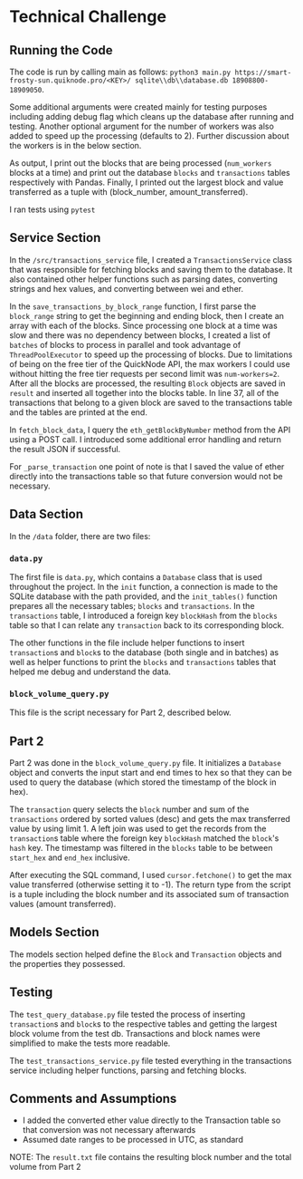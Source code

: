 # Technical Challenge

## Running the Code

The code is run by calling main as follows: `python3 main.py https://smart-frosty-sun.quiknode.pro/<KEY>/ sqlite\\db\\database.db 18908800-18909050`.

Some additional arguments were created mainly for testing purposes including adding debug flag which cleans up the database after running and testing. Another optional argument for the number of workers was also added to speed up the processing (defaults to 2). Further discussion about the workers is in the below section.

As output, I print out the blocks that are being processed (`num_workers` blocks at a time) and print out the database `blocks` and `transactions` tables respectively with Pandas. Finally, I printed out the largest block and value transferred as a tuple with (block_number, amount_transferred).

I ran tests using `pytest`

## Service Section

In the `/src/transactions_service` file, I created a `TransactionsService` class that was responsible for fetching blocks and saving them to the database. It also contained other helper functions such as parsing dates, converting strings and hex values, and converting between wei and ether.

In the `save_transactions_by_block_range` function, I first parse the `block_range` string to get the beginning and ending block, then I create an array with each of the blocks. Since processing one block at a time was slow and there was no dependency between blocks, I created a list of `batches` of blocks to process in parallel and took advantage of `ThreadPoolExecutor` to speed up the processing of blocks. Due to limitations of being on the free tier of the QuickNode API, the max workers I could use without hitting the free tier requests per second limit was `num-workers=2`. After all the blocks are processed, the resulting `Block` objects are saved in `result` and inserted all together into the blocks table. In line 37, all of the transactions that belong to a given block are saved to the transactions table and the tables are printed at the end.

In `fetch_block_data`, I query the `eth_getBlockByNumber` method from the API using a POST call. I introduced some additional error handling and return the result JSON if successful.

For `_parse_transaction` one point of note is that I saved the value of ether directly into the transactions table so that future conversion would not be necessary.

## Data Section

In the `/data` folder, there are two files:

### `data.py`

The first file is `data.py`, which contains a `Database` class that is used throughout the project. In the `init` function, a connection is made to the SQLite database with the path provided, and the `init_tables()` function prepares all the necessary tables; `blocks` and `transactions`. In the `transactions` table, I introduced a foreign key `blockHash` from the `blocks` table so that I can relate any `transaction` back to its corresponding block.

The other functions in the file include helper functions to insert `transaction`s and `block`s to the database (both single and in batches) as well as helper functions to print the `blocks` and `transactions` tables that helped me debug and understand the data.

### `block_volume_query.py`

This file is the script necessary for Part 2, described below.

## Part 2

Part 2 was done in the `block_volume_query.py` file. It initializes a `Database` object and converts the input start and end times to hex so that they can be used to query the database (which stored the timestamp of the block in hex).

The `transaction` query selects the `block` number and sum of the `transactions` ordered by sorted values (desc) and gets the max transferred value by using limit 1. A left join was used to get the records from the `transaction`s table where the foreign key `blockHash` matched the `block`'s `hash` key. The timestamp was filtered in the `blocks` table to be between `start_hex` and `end_hex` inclusive.

After executing the SQL command, I used `cursor.fetchone()` to get the max value transferred (otherwise setting it to -1). The return type from the script is a tuple including the block number and its associated sum of transaction values (amount transferred).

## Models Section

The models section helped define the `Block` and `Transaction` objects and the properties they possessed.

## Testing

The `test_query_database.py` file tested the process of inserting `transaction`s and `block`s to the respective tables and getting the largest block volume from the test db. Transactions and block names were simplified to make the tests more readable.

The `test_transactions_service.py` file tested everything in the transactions service including helper functions, parsing and fetching blocks.

## Comments and Assumptions

- I added the converted ether value directly to the Transaction table so that conversion was not necessary afterwards
- Assumed date ranges to be processed in UTC, as standard

NOTE: The `result.txt` file contains the resulting block number and the total volume from Part 2
